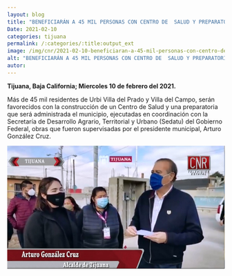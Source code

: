 ```yaml
---
layout: blog
title: "BENEFICIARÁN A 45 MIL PERSONAS CON CENTRO DE  SALUD Y PREPARATORIA MUNICIPAL EN LA PRESA ESTE"
Date: 2021-02-10
categories: tijuana
permalink: /:categories/:title:output_ext
image: /img/cnr/2021-02-10-beneficiaran-a-45-mil-personas-con-centro-de-salud.jpg
alt: "BENEFICIARÁN A 45 MIL PERSONAS CON CENTRO DE  SALUD Y PREPARATORIA MUNICIPAL EN LA PRESA ESTE"
autor:
---
```


**Tijuana, Baja California; Miercoles 10 de febrero del 2021.** 

Más de 45 mil residentes de Urbi Villa del Prado y Villa del Campo, serán favorecidos con la construcción de un Centro de Salud y una preparatoria que será administrada el municipio, ejecutadas en coordinación con la Secretaría de Desarrollo Agrario, Territorial y Urbano (Sedatu) del Gobierno Federal, obras que fueron supervisadas por el  presidente municipal, Arturo González Cruz.

<div id="carouselExampleSlidesOnly" class="carousel slide" data-ride="carousel">
  <div class="carousel-inner">
    <div class="carousel-item active">
       <img class="d-block w-100" src="/img/cnr/2021-02-10-beneficiaran-a-45-mil-personas-con-centro-de-salud.jpg" loading="lazy"  alt="BENEFICIARÁN A 45 MIL PERSONAS CON CENTRO DE  SALUD Y PREPARATORIA MUNICIPAL EN LA PRESA ESTE">
    </div>
  </div>
</div>